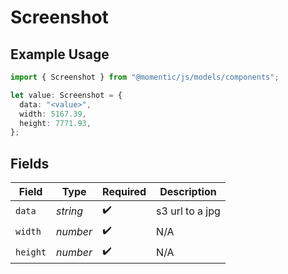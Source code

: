 # Screenshot

## Example Usage

```typescript
import { Screenshot } from "@momentic/js/models/components";

let value: Screenshot = {
  data: "<value>",
  width: 5167.39,
  height: 7771.93,
};
```

## Fields

| Field              | Type               | Required           | Description        |
| ------------------ | ------------------ | ------------------ | ------------------ |
| `data`             | *string*           | :heavy_check_mark: | s3 url to a jpg    |
| `width`            | *number*           | :heavy_check_mark: | N/A                |
| `height`           | *number*           | :heavy_check_mark: | N/A                |